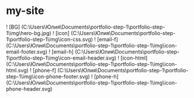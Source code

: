 # my-site
! [BG] (C:\Users\Юлия\Documents\portfolio-step-1\portfolio-step-1\img\hero-bg.jpg)
! [icon] (C:\Users\Юлия\Documents\portfolio-step-1\portfolio-step-1\img\icon-css.svg)
! [email-f] (C:\Users\Юлия\Documents\portfolio-step-1\portfolio-step-1\img\icon-email-footer.svg)
! [email-h] (C:\Users\Юлия\Documents\portfolio-step-1\portfolio-step-1\img\icon-email-header.svg)
! [icon-html] (C:\Users\Юлия\Documents\portfolio-step-1\portfolio-step-1\img\icon-html.svg)
! [phone-f] (C:\Users\Юлия\Documents\portfolio-step-1\portfolio-step-1\img\icon-phone-footer.svg)
! [phone-h] (C:\Users\Юлия\Documents\portfolio-step-1\portfolio-step-1\img\icon-phone-header.svg)

